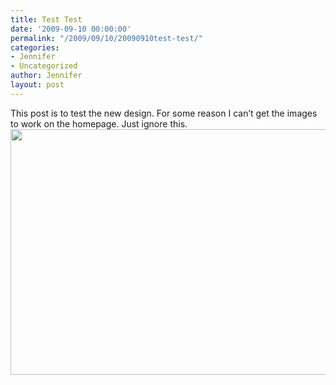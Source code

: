 ```yaml
---
title: Test Test
date: '2009-09-10 00:00:00'
permalink: "/2009/09/10/20090910test-test/"
categories:
- Jennifer
- Uncategorized
author: Jennifer
layout: post
---
```


This post is to test the new design. For some reason I can&#8217;t get the images to work on the homepage. Just ignore this.<a rel="attachment wp-att-403" href="http://static.squarespace.com/static/50db6bb3e4b015296cd43789/50dfa5b1e4b0dc6320e0b5ea/50dfa5efe4b0dc6320e0bd0b/1356834287063/?format=original"><img title="CaseyBower-3369" height="393" alt="" width="590" class="alignleft size-full wp-image-403" src="http://static.squarespace.com/static/50db6bb3e4b015296cd43789/50dfa5b1e4b0dc6320e0b5ea/50dfa5b1e4b0dc6320e0b705/1252571967000/?format=original" /></a>
